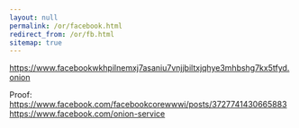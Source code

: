 ```yaml
---
layout: null
permalink: /or/facebook.html
redirect_from: /or/fb.html
sitemap: true
---
```


https://www.facebookwkhpilnemxj7asaniu7vnjjbiltxjqhye3mhbshg7kx5tfyd.onion

Proof: https://www.facebook.com/facebookcorewwwi/posts/3727741430665883
       https://www.facebook.com/onion-service

